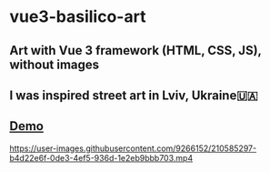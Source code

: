 # vue3-basilico-art

## Art with Vue 3 framework (HTML, CSS, JS), without images

## I was inspired street art in Lviv, Ukraine🇺🇦

## [Demo](https://gavrushuk.github.io/vue3-basilico-art/)

https://user-images.githubusercontent.com/9266152/210585297-b4d22e6f-0de3-4ef5-936d-1e2eb9bbb703.mp4
